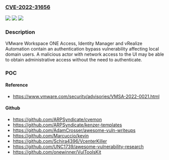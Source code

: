 ### [CVE-2022-31656](https://cve.mitre.org/cgi-bin/cvename.cgi?name=CVE-2022-31656)
![](https://img.shields.io/static/v1?label=Product&message=VMware%20Workspace%20ONE%20Access%2C%20Identity%20Manager%20and%20vRealize%20Automation&color=blue)
![](https://img.shields.io/static/v1?label=Version&message=n%2Fa&color=blue)
![](https://img.shields.io/static/v1?label=Vulnerability&message=Authentication%20Bypass%20Vulnerability&color=brighgreen)

### Description

VMware Workspace ONE Access, Identity Manager and vRealize Automation contain an authentication bypass vulnerability affecting local domain users. A malicious actor with network access to the UI may be able to obtain administrative access without the need to authenticate.

### POC

#### Reference
- https://www.vmware.com/security/advisories/VMSA-2022-0021.html

#### Github
- https://github.com/ARPSyndicate/cvemon
- https://github.com/ARPSyndicate/kenzer-templates
- https://github.com/AdamCrosser/awesome-vuln-writeups
- https://github.com/Marcuccio/kevin
- https://github.com/Schira4396/VcenterKiller
- https://github.com/UNC1739/awesome-vulnerability-research
- https://github.com/onewinner/VulToolsKit

